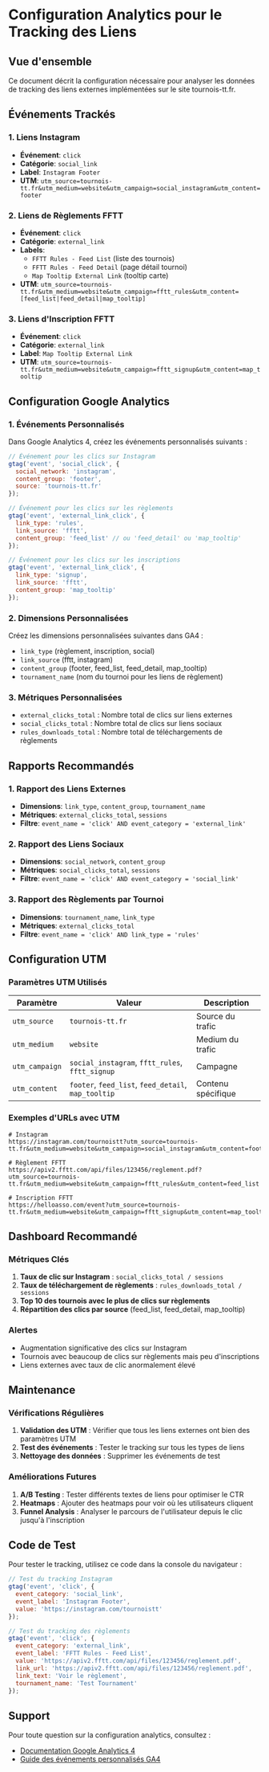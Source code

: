 # Configuration Analytics pour le Tracking des Liens

## Vue d'ensemble

Ce document décrit la configuration nécessaire pour analyser les données de tracking des liens externes implémentées sur le site tournois-tt.fr.

## Événements Trackés

### 1. Liens Instagram
- **Événement**: `click`
- **Catégorie**: `social_link`
- **Label**: `Instagram Footer`
- **UTM**: `utm_source=tournois-tt.fr&utm_medium=website&utm_campaign=social_instagram&utm_content=footer`

### 2. Liens de Règlements FFTT
- **Événement**: `click`
- **Catégorie**: `external_link`
- **Labels**:
  - `FFTT Rules - Feed List` (liste des tournois)
  - `FFTT Rules - Feed Detail` (page détail tournoi)
  - `Map Tooltip External Link` (tooltip carte)
- **UTM**: `utm_source=tournois-tt.fr&utm_medium=website&utm_campaign=fftt_rules&utm_content=[feed_list|feed_detail|map_tooltip]`

### 3. Liens d'Inscription FFTT
- **Événement**: `click`
- **Catégorie**: `external_link`
- **Label**: `Map Tooltip External Link`
- **UTM**: `utm_source=tournois-tt.fr&utm_medium=website&utm_campaign=fftt_signup&utm_content=map_tooltip`

## Configuration Google Analytics

### 1. Événements Personnalisés

Dans Google Analytics 4, créez les événements personnalisés suivants :

```javascript
// Événement pour les clics sur Instagram
gtag('event', 'social_click', {
  social_network: 'instagram',
  content_group: 'footer',
  source: 'tournois-tt.fr'
});

// Événement pour les clics sur les règlements
gtag('event', 'external_link_click', {
  link_type: 'rules',
  link_source: 'fftt',
  content_group: 'feed_list' // ou 'feed_detail' ou 'map_tooltip'
});

// Événement pour les clics sur les inscriptions
gtag('event', 'external_link_click', {
  link_type: 'signup',
  link_source: 'fftt',
  content_group: 'map_tooltip'
});
```

### 2. Dimensions Personnalisées

Créez les dimensions personnalisées suivantes dans GA4 :

- `link_type` (règlement, inscription, social)
- `link_source` (fftt, instagram)
- `content_group` (footer, feed_list, feed_detail, map_tooltip)
- `tournament_name` (nom du tournoi pour les liens de règlement)

### 3. Métriques Personnalisées

- `external_clicks_total` : Nombre total de clics sur liens externes
- `social_clicks_total` : Nombre total de clics sur liens sociaux
- `rules_downloads_total` : Nombre total de téléchargements de règlements

## Rapports Recommandés

### 1. Rapport des Liens Externes
- **Dimensions**: `link_type`, `content_group`, `tournament_name`
- **Métriques**: `external_clicks_total`, `sessions`
- **Filtre**: `event_name = 'click' AND event_category = 'external_link'`

### 2. Rapport des Liens Sociaux
- **Dimensions**: `social_network`, `content_group`
- **Métriques**: `social_clicks_total`, `sessions`
- **Filtre**: `event_name = 'click' AND event_category = 'social_link'`

### 3. Rapport des Règlements par Tournoi
- **Dimensions**: `tournament_name`, `link_type`
- **Métriques**: `external_clicks_total`
- **Filtre**: `event_name = 'click' AND link_type = 'rules'`

## Configuration UTM

### Paramètres UTM Utilisés

| Paramètre | Valeur | Description |
|-----------|--------|-------------|
| `utm_source` | `tournois-tt.fr` | Source du trafic |
| `utm_medium` | `website` | Medium du trafic |
| `utm_campaign` | `social_instagram`, `fftt_rules`, `fftt_signup` | Campagne |
| `utm_content` | `footer`, `feed_list`, `feed_detail`, `map_tooltip` | Contenu spécifique |

### Exemples d'URLs avec UTM

```
# Instagram
https://instagram.com/tournoistt?utm_source=tournois-tt.fr&utm_medium=website&utm_campaign=social_instagram&utm_content=footer

# Règlement FFTT
https://apiv2.fftt.com/api/files/123456/reglement.pdf?utm_source=tournois-tt.fr&utm_medium=website&utm_campaign=fftt_rules&utm_content=feed_list

# Inscription FFTT
https://helloasso.com/event?utm_source=tournois-tt.fr&utm_medium=website&utm_campaign=fftt_signup&utm_content=map_tooltip
```

## Dashboard Recommandé

### Métriques Clés
1. **Taux de clic sur Instagram** : `social_clicks_total / sessions`
2. **Taux de téléchargement de règlements** : `rules_downloads_total / sessions`
3. **Top 10 des tournois avec le plus de clics sur règlements**
4. **Répartition des clics par source** (feed_list, feed_detail, map_tooltip)

### Alertes
- Augmentation significative des clics sur Instagram
- Tournois avec beaucoup de clics sur règlements mais peu d'inscriptions
- Liens externes avec taux de clic anormalement élevé

## Maintenance

### Vérifications Régulières
1. **Validation des UTM** : Vérifier que tous les liens externes ont bien des paramètres UTM
2. **Test des événements** : Tester le tracking sur tous les types de liens
3. **Nettoyage des données** : Supprimer les événements de test

### Améliorations Futures
1. **A/B Testing** : Tester différents textes de liens pour optimiser le CTR
2. **Heatmaps** : Ajouter des heatmaps pour voir où les utilisateurs cliquent
3. **Funnel Analysis** : Analyser le parcours de l'utilisateur depuis le clic jusqu'à l'inscription

## Code de Test

Pour tester le tracking, utilisez ce code dans la console du navigateur :

```javascript
// Test du tracking Instagram
gtag('event', 'click', {
  event_category: 'social_link',
  event_label: 'Instagram Footer',
  value: 'https://instagram.com/tournoistt'
});

// Test du tracking des règlements
gtag('event', 'click', {
  event_category: 'external_link',
  event_label: 'FFTT Rules - Feed List',
  value: 'https://apiv2.fftt.com/api/files/123456/reglement.pdf',
  link_url: 'https://apiv2.fftt.com/api/files/123456/reglement.pdf',
  link_text: 'Voir le règlement',
  tournament_name: 'Test Tournament'
});
```

## Support

Pour toute question sur la configuration analytics, consultez :
- [Documentation Google Analytics 4](https://developers.google.com/analytics/devguides/collection/ga4)
- [Guide des événements personnalisés GA4](https://support.google.com/analytics/answer/9322688)
